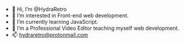 - 👋 Hi, I’m @HydraRetro
- 👀 I’m interested in Front-end web development.
- 🌱 I’m currently learning JavaScript.
- 💞️ I’m a Professional Video Editor teaching myself web development.
- 📫 hydraretro@protonmail.com

<!---
HydraRetro/HydraRetro is a ✨ special ✨ repository because its `README.md` (this file) appears on your GitHub profile.
You can click the Preview link to take a look at your changes.
--->
